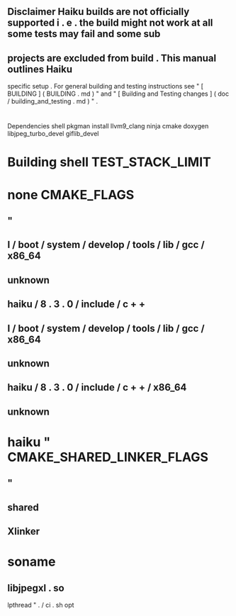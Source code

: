 #
#
Disclaimer
Haiku
builds
are
not
officially
supported
i
.
e
.
the
build
might
not
work
at
all
some
tests
may
fail
and
some
sub
-
projects
are
excluded
from
build
.
This
manual
outlines
Haiku
-
specific
setup
.
For
general
building
and
testing
instructions
see
"
[
BUILDING
]
(
BUILDING
.
md
)
"
and
"
[
Building
and
Testing
changes
]
(
doc
/
building_and_testing
.
md
)
"
.
#
#
Dependencies
shell
pkgman
install
llvm9_clang
ninja
cmake
doxygen
libjpeg_turbo_devel
giflib_devel
#
#
Building
shell
TEST_STACK_LIMIT
=
none
CMAKE_FLAGS
=
"
-
I
/
boot
/
system
/
develop
/
tools
/
lib
/
gcc
/
x86_64
-
unknown
-
haiku
/
8
.
3
.
0
/
include
/
c
+
+
-
I
/
boot
/
system
/
develop
/
tools
/
lib
/
gcc
/
x86_64
-
unknown
-
haiku
/
8
.
3
.
0
/
include
/
c
+
+
/
x86_64
-
unknown
-
haiku
"
CMAKE_SHARED_LINKER_FLAGS
=
"
-
shared
-
Xlinker
-
soname
=
libjpegxl
.
so
-
lpthread
"
.
/
ci
.
sh
opt

